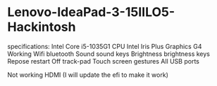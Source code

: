 # Lenovo-IdeaPad-3-15IILO5-Hackintosh
specifications: Intel Core i5-1035G1 
CPU Intel Iris Plus Graphics G4   
Working 
Wifi 
bluetooth 
Sound 
sound keys 
Brightness 
brightness keys 
Repose 
restart 
Off 
track-pad 
Touch 
screen 
gestures 
All USB ports 


Not working 
HDMI (I will update the efi to make it work)
